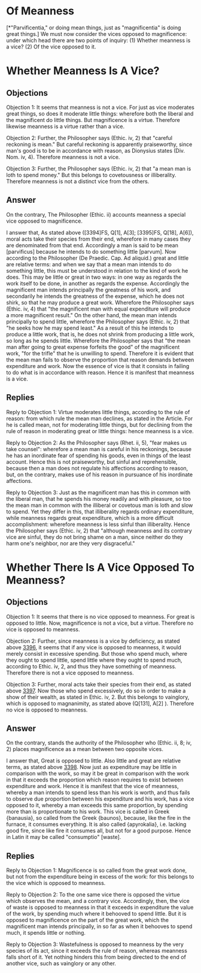 # Of Meanness

[*"Parvificentia," or doing mean things, just as   "magnificentia" is doing great things.]  We must now consider the vices opposed to magnificence: under which head there are two points of inquiry:
(1) Whether meanness is a vice?
(2) Of the vice opposed to it.
# Whether Meanness Is A Vice?

## Objections

Objection 1: It seems that meanness is not a vice. For just as vice moderates great things, so does it moderate little things: wherefore both the liberal and the magnificent do little things. But magnificence is a virtue. Therefore likewise meanness is a virtue rather than a vice.

Objection 2: Further, the Philosopher says (Ethic. iv, 2) that "careful reckoning is mean." But careful reckoning is apparently praiseworthy, since man's good is to be in accordance with reason, as Dionysius states (Div. Nom. iv, 4). Therefore meanness is not a vice.

Objection 3: Further, the Philosopher says (Ethic. iv, 2) that "a mean man is loth to spend money." But this belongs to covetousness or illiberality. Therefore meanness is not a distinct vice from the others.

## Answer

On the contrary, The Philosopher (Ethic. ii) accounts meanness a special vice opposed to magnificence.

I answer that, As stated above ([3394]FS, Q[1], A[3]; [3395]FS, Q[18], A[6]), moral acts take their species from their end, wherefore in many cases they are denominated from that end. Accordingly a man is said to be mean [parvificus] because he intends to do something little [parvum]. Now according to the Philosopher (De Praedic. Cap. Ad aliquid.) great and little are relative terms: and when we say that a mean man intends to do something little, this must be understood in relation to the kind of work he does. This may be little or great in two ways: in one way as regards the work itself to be done, in another as regards the expense. Accordingly the magnificent man intends principally the greatness of his work, and secondarily he intends the greatness of the expense, which he does not shirk, so that he may produce a great work. Wherefore the Philosopher says (Ethic. iv, 4) that "the magnificent man with equal expenditure will produce a more magnificent result." On the other hand, the mean man intends principally to spend little, wherefore the Philosopher says (Ethic. iv, 2) that "he seeks how he may spend least." As a result of this he intends to produce a little work, that is, he does not shrink from producing a little work, so long as he spends little. Wherefore the Philosopher says that "the mean man after going to great expense forfeits the good" of the magnificent work, "for the trifle" that he is unwilling to spend. Therefore it is evident that the mean man fails to observe the proportion that reason demands between expenditure and work. Now the essence of vice is that it consists in failing to do what is in accordance with reason. Hence it is manifest that meanness is a vice.

## Replies

Reply to Objection 1: Virtue moderates little things, according to the rule of reason: from which rule the mean man declines, as stated in the Article. For he is called mean, not for moderating little things, but for declining from the rule of reason in moderating great or little things: hence meanness is a vice.

Reply to Objection 2: As the Philosopher says (Rhet. ii, 5), "fear makes us take counsel": wherefore a mean man is careful in his reckonings, because he has an inordinate fear of spending his goods, even in things of the least account. Hence this is not praiseworthy, but sinful and reprehensible, because then a man does not regulate his affections according to reason, but, on the contrary, makes use of his reason in pursuance of his inordinate affections.

Reply to Objection 3: Just as the magnificent man has this in common with the liberal man, that he spends his money readily and with pleasure, so too the mean man in common with the illiberal or covetous man is loth and slow to spend. Yet they differ in this, that illiberality regards ordinary expenditure, while meanness regards great expenditure, which is a more difficult accomplishment: wherefore meanness is less sinful than illiberality. Hence the Philosopher says (Ethic. iv, 2) that "although meanness and its contrary vice are sinful, they do not bring shame on a man, since neither do they harm one's neighbor, nor are they very disgraceful."
# Whether There Is A Vice Opposed To Meanness?

## Objections

Objection 1: It seems that there is no vice opposed to meanness. For great is opposed to little. Now, magnificence is not a vice, but a virtue. Therefore no vice is opposed to meanness.

Objection 2: Further, since meanness is a vice by deficiency, as stated above [3396](A[1]), it seems that if any vice is opposed to meanness, it would merely consist in excessive spending. But those who spend much, where they ought to spend little, spend little where they ought to spend much, according to Ethic. iv, 2, and thus they have something of meanness. Therefore there is not a vice opposed to meanness.

Objection 3: Further, moral acts take their species from their end, as stated above [3397](A[1]). Now those who spend excessively, do so in order to make a show of their wealth, as stated in Ethic. iv, 2. But this belongs to vainglory, which is opposed to magnanimity, as stated above (Q[131], A[2] ). Therefore no vice is opposed to meanness.

## Answer

On the contrary, stands the authority of the Philosopher who (Ethic. ii, 8; iv, 2) places magnificence as a mean between two opposite vices.

I answer that, Great is opposed to little. Also little and great are relative terms, as stated above [3398](A[1]). Now just as expenditure may be little in comparison with the work, so may it be great in comparison with the work in that it exceeds the proportion which reason requires to exist between expenditure and work. Hence it is manifest that the vice of meanness, whereby a man intends to spend less than his work is worth, and thus fails to observe due proportion between his expenditure and his work, has a vice opposed to it, whereby a man exceeds this same proportion, by spending more than is proportionate to his work. This vice is called in Greek {banausia}, so called from the Greek {baunos}, because, like the fire in the furnace, it consumes everything. It is also called {apyrokalia}, i.e. lacking good fire, since like fire it consumes all, but not for a good purpose. Hence in Latin it may be called "consumptio" [waste].

## Replies

Reply to Objection 1: Magnificence is so called from the great work done, but not from the expenditure being in excess of the work: for this belongs to the vice which is opposed to meanness.

Reply to Objection 2: To the one same vice there is opposed the virtue which observes the mean, and a contrary vice. Accordingly, then, the vice of waste is opposed to meanness in that it exceeds in expenditure the value of the work, by spending much where it behooved to spend little. But it is opposed to magnificence on the part of the great work, which the magnificent man intends principally, in so far as when it behooves to spend much, it spends little or nothing.

Reply to Objection 3: Wastefulness is opposed to meanness by the very species of its act, since it exceeds the rule of reason, whereas meanness falls short of it. Yet nothing hinders this from being directed to the end of another vice, such as vainglory or any other.
